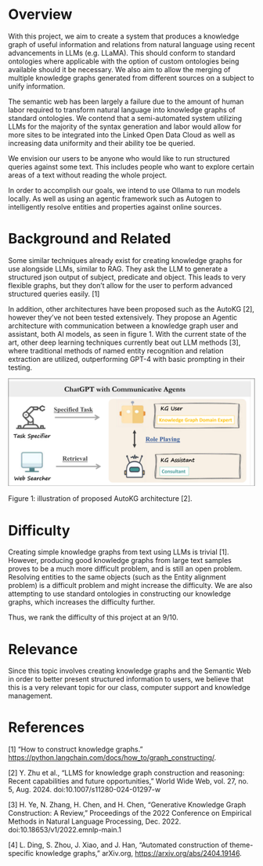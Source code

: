 # Overview

With this project, we aim to create a system that produces a knowledge graph of useful information and relations from natural language using recent advancements in LLMs (e.g. LLaMA). This should conform to standard ontologies where applicable with the option of custom ontologies being available should it be necessary. We also aim to allow the merging of multiple knowledge graphs generated from different sources on a subject to unify information.

The semantic web has been largely a failure due to the amount of human labor required to transform natural language into knowledge graphs of standard ontologies. We contend that a semi-automated system utilizing LLMs for the majority of the syntax generation and labor would allow for more sites to be integrated into the Linked Open Data Cloud as well as increasing data uniformity and their ability toe be queried.

We envision our users to be anyone who would like to run structured queries against some text. This includes people who want to explore certain areas of a text without reading the whole project.

In order to accomplish our goals, we intend to use Ollama to run models locally. As well as using an agentic framework such as Autogen to intelligently resolve entities and properties against online sources.

# Background and Related

Some similar techniques already exist for creating knowledge graphs for use alongside LLMs, similar to RAG. They ask the LLM to generate a structured json output of subject, predicate and object. This leads to very flexible graphs, but they don’t allow for the user to perform advanced structured queries easily. [1]

In addition, other architectures have been proposed such as the AutoKG [2], however they’ve not been tested extensively. They propose an Agentic architecture with communication between a knowledge graph user and assistant, both AI models, as seen in figure 1. With the current state of the art, other deep learning techniques currently beat out LLM methods [3], where traditional methods of named entity recognition and relation extraction are utilized, outperforming GPT-4 with basic prompting in their testing.

![Illustration of AutoKG architecture](assets/autokg.png)

Figure 1: illustration of proposed AutoKG architecture [2].

# Difficulty

Creating simple knowledge graphs from text using LLMs is trivial [1]. However, producing good knowledge graphs from large text samples proves to be a much more difficult problem, and is still an open problem. Resolving entities to the same objects (such as the Entity alignment problem) is a difficult problem and might increase the difficulty. We are also attempting to use standard ontologies in constructing our knowledge graphs, which increases the difficulty further.

Thus, we rank the difficulty of this project at an 9/10.


# Relevance

Since this topic involves creating knowledge graphs and the Semantic Web in order to better present structured information to users, we believe that this is a very relevant topic for our class, computer support and knowledge management.


# References
[1] “How to construct knowledge graphs.” https://python.langchain.com/docs/how_to/graph_constructing/.

[2] Y. Zhu et al., “LLMS for knowledge graph construction and reasoning: Recent capabilities and future opportunities,” World Wide Web, vol. 27, no. 5, Aug. 2024. doi:10.1007/s11280-024-01297-w

[3] H. Ye, N. Zhang, H. Chen, and H. Chen, “Generative Knowledge Graph Construction: A Review,” Proceedings of the 2022 Conference on Empirical Methods in Natural Language Processing, Dec. 2022. doi:10.18653/v1/2022.emnlp-main.1

[4] L. Ding, S. Zhou, J. Xiao, and J. Han, “Automated construction of theme-specific knowledge graphs,” arXiv.org, https://arxiv.org/abs/2404.19146.


